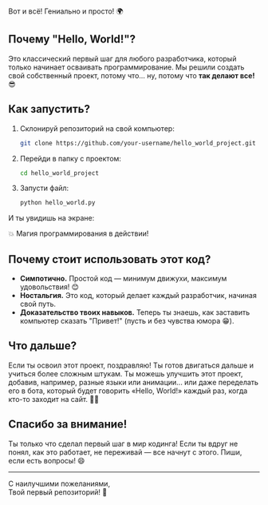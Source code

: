 
Вот и всё! Гениально и просто! 🌍

## Почему "Hello, World!"?

Это классический первый шаг для любого разработчика, который только начинает осваивать программирование. Мы решили создать свой собственный проект, потому что... ну, потому что **так делают все!** 😎

## Как запустить?

1. Склонируй репозиторий на свой компьютер:
    ```bash
    git clone https://github.com/your-username/hello_world_project.git
    ```

2. Перейди в папку с проектом:
    ```bash
    cd hello_world_project
    ```

3. Запусти файл:
    ```bash
    python hello_world.py
    ```

И ты увидишь на экране:
 
💥 Магия программирования в действии!

## Почему стоит использовать этот код?

- **Симпотично.** Простой код — минимум движухи, максимум удовольствия! 😊
- **Ностальгия.** Это код, который делает каждый разработчик, начиная свой путь.
- **Доказательство твоих навыков.** Теперь ты знаешь, как заставить компьютер сказать "Привет!" (пусть и без чувства юмора 😁).

## Что дальше?

Если ты освоил этот проект, поздравляю! Ты готов двигаться дальше и учиться более сложным штукам. Ты можешь улучшить этот проект, добавив, например, разные языки или анимации... или даже переделать его в бота, который будет говорить «Hello, World!» каждый раз, когда кто-то заходит на сайт. 🧑‍💻

## Спасибо за внимание!

Ты только что сделал первый шаг в мир кодинга! Если ты вдруг не понял, как это работает, не переживай — все начнут с этого. Пиши, если есть вопросы! 😄

---

С наилучшими пожеланиями,  
Твой первый репозиторий! 🎉

